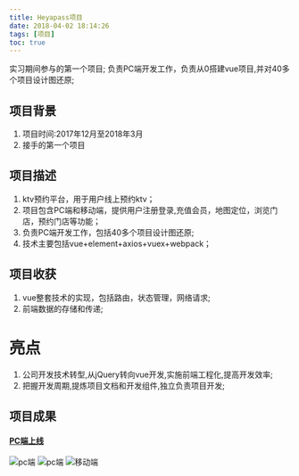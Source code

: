 ```yaml
---
title: Heyapass项目
date: 2018-04-02 18:14:26
tags: [项目]
toc: true
---
```


实习期间参与的第一个项目;
负责PC端开发工作，负责从0搭建vue项目,并对40多个项目设计图还原;

<!-- more -->

## 项目背景

1. 项目时间:2017年12月至2018年3月
2. 接手的第一个项目

## 项目描述
1. ktv预约平台，用于用户线上预约ktv；
2. 项目包含PC端和移动端，提供用户注册登录,充值会员，地图定位，浏览门店，预约门店等功能；
2. 负责PC端开发工作，包括40多个项目设计图还原;
3. 技术主要包括vue+element+axios+vuex+webpack；

## 项目收获
1. vue整套技术的实现，包括路由，状态管理，网络请求;
2. 前端数据的存储和传递;

# 亮点
1. 公司开发技术转型,从jQuery转向vue开发,实施前端工程化,提高开发效率;
2. 把握开发周期,提炼项目文档和开发组件,独立负责项目开发;

## 项目成果

#### [PC端上线](https://www.heyapass.com)

<div class="justified-gallery">
<img src="/imgs/heyapass1.png" alt="pc端" />
<img src="/imgs/heyapass2.png" alt="pc端" />
<img src="/imgs/heyapass3.png" alt="移动端" />
</div>
